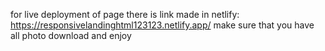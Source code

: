 for live deployment of page there is link made in netlify:        https://responsivelandinghtml123123.netlify.app/
make sure that you have all photo download and enjoy
